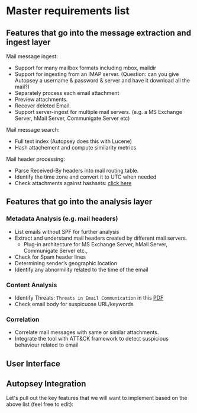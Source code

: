 # Master requirements list

## Features that go into the message extraction and ingest layer
Mail message ingest:
* Support for many mailbox formats including mbox, maildir
* Support for ingesting from an IMAP server. (Question: can you give Autopsey a username & password & server and have it download all the mail?)
* Separately process each email attachment
* Preview attachments.
* Recover deleted Email.
* Support server-ingest for multiple mail servers. (e.g. a MS Exchange Server, hMail Server, Communigate Server etc)

Mail message search:
* Full text index (Autopsey does this with Lucene)
* Hash attachement and compute similarity metrics 

Mail header processing:
* Parse Received-By headers into mail routing table.
* Identify the time zone and convert it to UTC when needed
* Check attachments against hashsets: [click here](https://www.sleuthkit.org/autopsy/help/hash_db.html)

## Features that go into the analysis layer 

### Metadata Analysis (e.g. mail headers)
* List emails without SPF for further analysis
* Extract and understand mail headers created by different mail servers.
  * Plug-in architecture for MS Exchange Server, hMail Server, Communigate Server etc.,
* Check for Spam header lines
* Determining sender’s geographic location
* Identify any abnormility related to the time of the email

### Content Analysis
* Identify Threats: `Threats in Email Communication` in this [PDF](https://www.researchgate.net/profile/Gurpal_Chhabra/publication/286053691_Review_of_E-mail_System_Security_Protocols_and_Email_Forensics/links/5665afcd08ae418a786f1f7d/Review-of-E-mail-System-Security-Protocols-and-Email-Forensics.pdf)
* Check email body for suspicuose URL/keywords

### Correlation
* Correlate mail messages with same or similar attachments.
* Integrate the tool with ATT&CK framework to detect suspicious behaviour related to email

## User Interface

## Autopsey Integration

Let's pull out the key features that we will want to implement based on the above list (feel free to edit):



